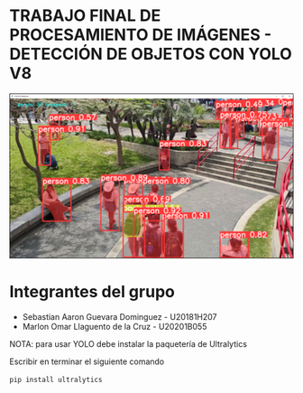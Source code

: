 # TRABAJO FINAL DE PROCESAMIENTO DE IMÁGENES - DETECCIÓN DE OBJETOS CON YOLO V8

![](https://github.com/BalkKobe/TF_Procesamiento/blob/main/Captura%20de%20pantalla%202023-11-21%20014932.png?raw=true)

# Integrantes del grupo
+ Sebastian Aaron Guevara Dominguez - U20181H207
+ Marlon Omar Llaguento de la Cruz - U20201B055

NOTA: para usar YOLO debe instalar la paquetería de Ultralytics

Escribir en terminar el siguiente comando

`pip install ultralytics`